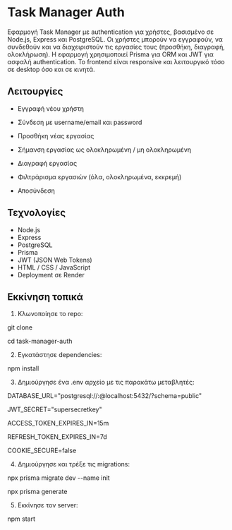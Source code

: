 # Task Manager Auth

Εφαρμογή Task Manager με authentication για χρήστες, βασισμένο σε Node.js, Express και PostgreSQL. Οι χρήστες μπορούν να εγγραφούν, να συνδεθούν και να διαχειριστούν τις εργασίες τους (προσθήκη, διαγραφή, ολοκλήρωση). Η εφαρμογή χρησιμοποιεί Prisma για ORM και JWT για ασφαλή authentication. Το frontend είναι responsive και λειτουργικό τόσο σε desktop όσο και σε κινητά. 

## Λειτουργίες

- Εγγραφή νέου χρήστη

- Σύνδεση με username/email και password

- Προσθήκη νέας εργασίας

- Σήμανση εργασίας ως ολοκληρωμένη / μη ολοκληρωμένη

- Διαγραφή εργασίας

- Φιλτράρισμα εργασιών (όλα, ολοκληρωμένα, εκκρεμή)

- Αποσύνδεση

## Τεχνολογίες
- Node.js
- Express
- PostgreSQL
- Prisma
- JWT (JSON Web Tokens)
- HTML / CSS / JavaScript
- Deployment σε Render

## Εκκίνηση τοπικά
1. Κλωνοποίησε το repo:

git clone <repo-url>

cd task-manager-auth

2. Εγκατάστησε dependencies:

npm install

3. Δημιούργησε ένα .env αρχείο με τις παρακάτω μεταβλητές:

DATABASE_URL="postgresql://<user>:<password>@localhost:5432/<dbname>?schema=public"

JWT_SECRET="supersecretkey"

ACCESS_TOKEN_EXPIRES_IN=15m

REFRESH_TOKEN_EXPIRES_IN=7d

COOKIE_SECURE=false

4. Δημιούργησε και τρέξε τις migrations:

npx prisma migrate dev --name init

npx prisma generate

5. Εκκίνησε τον server:

npm start

